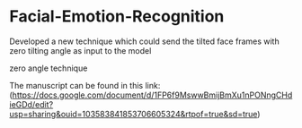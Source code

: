 # Facial-Emotion-Recognition
Developed a new technique which could send the tilted face frames with zero tilting angle as input to the model

zero angle technique 

The manuscript can be found in this link: (https://docs.google.com/document/d/1FP6f9MswwBmijBmXu1nPONngCHdieGDd/edit?usp=sharing&ouid=103583841853706605324&rtpof=true&sd=true)
